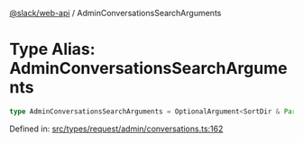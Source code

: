 [@slack/web-api](../index.md) / AdminConversationsSearchArguments

# Type Alias: AdminConversationsSearchArguments

```ts
type AdminConversationsSearchArguments = OptionalArgument<SortDir & Partial<TeamIDs> & TokenOverridable & CursorPaginationEnabled & object>;
```

Defined in: [src/types/request/admin/conversations.ts:162](https://github.com/slackapi/node-slack-sdk/blob/main/packages/web-api/src/types/request/admin/conversations.ts#L162)
